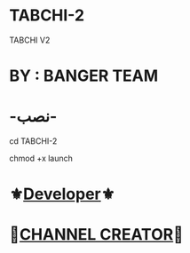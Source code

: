# TABCHI-2

TABCHI V2

BY : BANGER TEAM
================

-نصب-
=

cd TABCHI-2

chmod +x launch

⚜️[Developer](https://telegram.me/ghosts_prince)⚜️
==

🔱[CHANNEL CREATOR](https://telegram.me/banger_team)🔱
==
